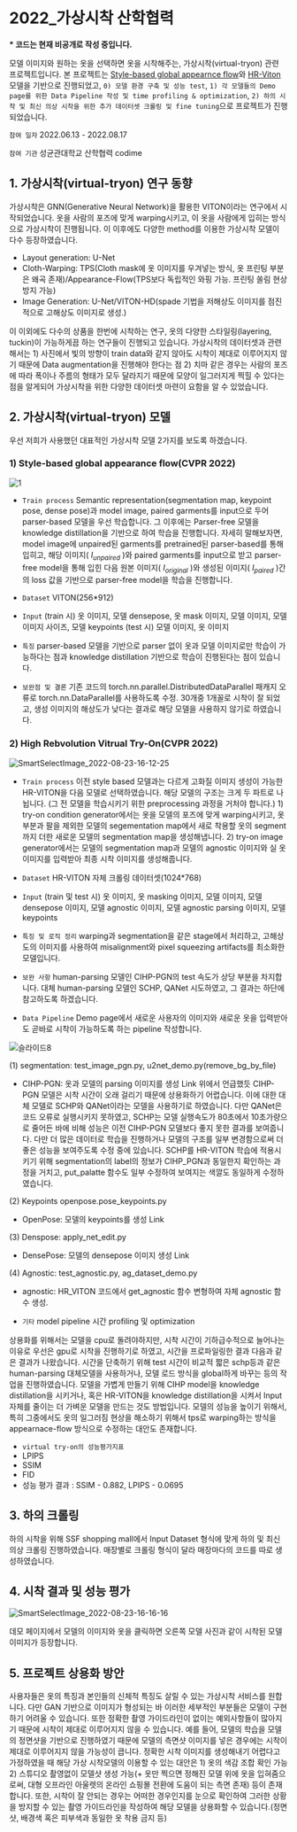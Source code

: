# 2022_가상시착 산학협력

<b>* 코드는 현재 비공개로 작성 중입니다. </b>

모델 이미지와 원하는 옷을 선택하면 옷을 시착해주는, 가상시착(virtual-tryon) 관련 프로젝트입니다. 본 프로젝트는 [Style-based global appearnce flow](https://github.com/SenHe/Flow-Style-VTON#style-based-global-appearance-flow-for-virtual-try-on-cvpr-2022)와 [HR-Viton](https://github.com/sangyun884/HR-VITON) 모델을 기반으로 진행되었고, `0) 모델 환경 구축 및 성능 test`, `1) 각 모델들의 Demo page를 위한 Data Pipeline 작성 및 time profiling & optimization`, `2) 하의 시착 및 최신 의상 시착을 위한 추가 데이터셋 크롤링 및 fine tuning`으로 프로젝트가 진행되었습니다. 

`참여 일자` 2022.06.13 - 2022.08.17

`참여 기관` 성균관대학교 산학협력 codime


## 1. 가상시착(virtual-tryon) 연구 동향

가상시착은 GNN(Generative Neural Network)을 활용한 VITON이라는 연구에서 시작되었습니다. 옷을 사람의 포즈에 맞게 warping시키고, 이 옷을 사람에게 입히는 방식으로 가상시착이 진행됩니다. 이 이후에도 다양한 method를 이용한 가상시착 모델이 다수 등장하였습니다.
- Layout generation: U-Net
- Cloth-Warping: TPS(Cloth mask에 옷 이미지를 우겨넣는 방식, 옷 프린팅 부분은 왜곡 존재)/Appearance-Flow(TPS보다 독립적인 와핑 가능. 프린팅 쏠림 현상 방지 가능)
- Image Generation: U-Net/VITON-HD(spade 기법을 저해상도 이미지를 점진적으로 고해상도 이미지로 생성.)

이 이외에도 다수의 상품을 한번에 시착하는 연구, 옷의 다양한 스타일링(layering, tuckin)이 가능하게끔 하는 연구들이 진행되고 있습니다. 가상시착의 데이터셋과 관련해서는 1) 사진에서 빛의 방향이 train data와 같지 않아도 시착이 제대로 이루어지지 않기 때문에 Data augmentation을 진행해야 한다는 점 2) 치마 같은 경우는 사람의 포즈에 따라 폭이나 주름의 형태가 모두 달라지기 때문에 모양이 일그러지게 찍힐 수 있다는 점을 알게되어 가상시착을 위한 다양한 데이터셋 마련이 요함을 알 수 있었습니다.

## 2. 가상시착(virtual-tryon) 모델 

우선 저희가 사용했던 대표적인 가상시착 모델 2가지를 보도록 하겠습니다.

### 1) Style-based global appearance flow(CVPR 2022)

![1](https://user-images.githubusercontent.com/67568001/186096273-b83d8d91-0fee-4b23-ba6f-5c0bf8cfb6fa.png)




- `Train process` Semantic representation(segmentation map, keypoint pose, dense pose)과 model image, paired garments를 input으로 두어 parser-based 모델을 우선 학습합니다. 그 이후에는 Parser-free 모델을 knowledge distillation을 기반으로 하여 학습을 진행합니다. 자세히 말해보자면, model image에 unpaired된 garments를 pretrained된 parser-based를 통해 입히고, 해당 이미지( $I_{unpaired}$ )와 paired garments를 input으로 받고 parser-free model을 통해 입힌 다음 원본 이미지( $I_{original}$ )와 생성된 이미지( $I_{paired}$ )간의 loss 값을 기반으로 parser-free model을 학습을 진행합니다.
 
- `Dataset` VITON(256*912)

- `Input` (train 시) 옷 이미지, 모델 densepose, 옷 mask 이미지, 모델 이미지, 모델 이미지 사이즈, 모델 keypoints (test 시) 모델 이미지, 옷 이미지

- `특징` parser-based 모델을 기반으로 parser 없이 옷과 모델 이미지로만 학습이 가능하다는 점과 knowledge distillation 기반으로 학습이 진행된다는 점이 있습니다.

- `보완점 및 결론` 기존 코드의 torch.nn.parallel.DistributedDataParallel 패캐지 오류로 torch.nn.DataParallel를 사용하도록 수정. 30개중 1개꼴로 시착이 잘 되었고, 생성 이미지의 해상도가 낮다는 결과로 해당 모델을 사용하지 않기로 하였습니다.

### 2) High Rebvolution Vitrual Try-On(CVPR 2022)
 
![SmartSelectImage_2022-08-23-16-12-25](https://user-images.githubusercontent.com/67568001/186095838-ffba690a-6f3c-4076-ad52-0a601dc808ba.png)





- `Train process` 이전 style based 모델과는 다르게 고화질 이미지 생성이 가능한 HR-VITON을 다음 모델로 선택하였습니다. 해당 모델의 구조는 크게 두 파트로 나뉩니다. (그 전 모델을 학습시키기 위한 preprocessing 과정을 거처야 합니다.) 1) try-on condition generator에서는 옷을 모델의 포즈에 맞게 warping시키고, 옷 부분과 팔을 제외한 모델의 segementation map에서 새로 착용할 옷의 segment까지 더한 새로운 모델의 segmentation map을 생성해냅니다. 2) try-on image generator에서는 모델의 segmentation map과 모델의 agnostic 이미지와 실 옷 이미지를 입력받아 최종 시착 이미지를 생성해줍니다.

- `Dataset` HR-VITON 자체 크롤링 데이터셋(1024*768)

- `Input` (train 및 test 시) 옷 이미지, 옷 masking 이미지, 모델 이미지, 모델 densepose 이미지, 모델 agnostic 이미지, 모델 agnostic parsing 이미지, 모델 keypoints

- `특징 및 로직 정리` warping과 segmentation을 같은 stage에서 처리하고, 고해상도의 이미지를 사용하여 misalignment와 pixel squeezing artifacts를 최소화한 모델입니다.

- `보완 사항` human-parsing 모델인 CIHP-PGN의 test 속도가 상당 부분을 차지합니다. 대체 human-parsing 모델인 SCHP, QANet 시도하였고, 그 결과는 하단에 참고하도록 하겠습니다.

- `Data Pipeline` Demo page에서 새로운 사용자의 이미지와 새로운 옷을 입력받아도 곧바로 시착이 가능하도록 하는 pipeline 작성합니다.

![슬라이드8](https://user-images.githubusercontent.com/67568001/184663263-61bbe886-edab-473b-b197-2f8477c9a3bb.JPG)

(1) segmentation: test_image_pgn.py, u2net_demo.py(remove_bg_by_file)
- CIHP-PGN: 옷과 모델의 parsing 이미지를 생성 Link
위에서 언급했듯 CIHP-PGN 모델은 시착 시간이 오래 걸리기 때문에 상용화하기 어렵습니다. 이에 대한 대체 모델로 SCHP와 QANet이라는 모델을 사용하기로 하였습니다. 다만 QANet은 코드 오류로 실행시키지 못하였고, SCHP는 모델 실행속도가 80초에서 10초가량으로 줄어든 바에 비해 성능은 이전 CIHP-PGN 모델보다 좋지 못한 결과를 보여줍니다. 다만 더 많은 데이터로 학습을 진행하거나 모델의 구조를 일부 변경함으로써 더 좋은 성능을 보여주도록 수정 중에 있습니다. SCHP를 HR-VITON 학습에 적용시키기 위해 segmentation의 label의 정보가 CIHP_PGN과 동일한지 확인하는 과정을 거치고, put_palatte 함수도 일부 수정하여 보여지는 색깔도 동일하게 수정하였습니다.

(2) Keypoints openpose.pose_keypoints.py
- OpenPose: 모델의 keypoints를 생성 Link


(3) Denspose: apply_net_edit.py
- DensePose: 모델의 densepose 이미지 생성 Link

(4) Agnostic: test_agnostic.py, ag_dataset_demo.py
- agnostic: HR_VITON 코드에서 get_agnostic 함수 변형하여 자체 agnostic 함수 생성.

- `기타` model pipeline 시간 profiling 및 optimization

상용화를 위해서는 모델을 cpu로 돌려야하지만, 시착 시간이 기하급수적으로 늘어나는 이유로 우선은 gpu로 시착을 진행하기로 하였고, 시간을 프로파일링한 결과 다음과 같은 결과가 나왔습니다. 시간을 단축하기 위해 test 시간이 비교적 짧은 schp등과 같은 human-parsing 대체모델을 사용하거나, 모델 로드 방식을 global하게 바꾸는 등의 작업을 진행하였습니다. 모델을 가볍게 만들기 위해 CIHP model을 knowledge distillation을 시키거나, 혹은 HR-VITON을 knowledge distillation을 시켜서 Input 자체를 줄이는 더 가벼운 모델을 만드는 것도 방법입니다. 모델의 성능을 높이기 위해서, 특히 그중에서도 옷의 일그러짐 현상을 해소하기 위해서 tps로 warping하는 방식을 appearnace-flow 방식으로 수정하는 대안도 존재합니다. 

- `virtual try-on의 성능평가지표`
- LPIPS
- SSIM
- FID
- 성능 평가 결과 : SSIM - 0.882, LPIPS - 0.0695



## 3. 하의 크롤링
하의 시착을 위해 SSF shopping mall에서 Input Dataset 형식에 맞게 하의 및 최신 의상 크롤링 진행하였습니다. 매장별로 크롤링 형식이 달라 매장마다의 코드를 따로 생성하였습니다.




## 4. 시착 결과 및 성능 평가



![SmartSelectImage_2022-08-23-16-16-16](https://user-images.githubusercontent.com/67568001/186095855-211830d5-ba17-438f-9a44-b0b710acef5c.png)




데모 페이지에서 모델의 이미지와 옷을 클릭하면 오른쪽 모델 사진과 같이 시착된 모델 이미지가 등장합니다.

## 5. 프로젝트 상용화 방안
사용자들은 옷의 특징과 본인들의 신체적 특징도 살릴 수 있는 가상시착 서비스를 원합니다. 다만 GAN 기반으로 이미지가 형성되는 바 이러한 세부적인 부분들은 모델이 구현하기 어려울 수 있습니다. 또한 정확한 촬영 가이드라인이 없이는 예외사항들이 많아지기 때문에 시착이 제대로 이루어지지 않을 수 있습니다. 예를 들어, 모델의 학습을 모델의 정면샷을 기반으로 진행하였기 때문에 모델의 측면샷 이미지를 넣은 경우에는 시착이 제대로 이루어지지 않을 가능성이 큽니다. 정확한 시착 이미지를 생성해내기 어렵다고 가정하였을 때 해당 가상 시착모델의 이용할 수 있는 대안은 1) 옷의 색감 조합 확인 가능 2) 스튜디오 촬영없이 모델샷 생성 가능(+ 옷만 찍으면 정해진 모델 위에 옷을 입혀줌으로써, 대형 오프라인 아울렛의 온라인 쇼핑몰 전환에 도움이 되는 측면 존재) 등이 존재합니다. 또한, 시착이 잘 안되는 경우는 어떠한 경우인지를 눈으로 확인하여 그러한 상황을 방지할 수 있는 촬영 가이드라인을 작성하여 해당 모델을 상용화할 수 있습니다.(정면 샷, 배경색 혹은 피부색과 동일한 옷 착용 금지 등)



